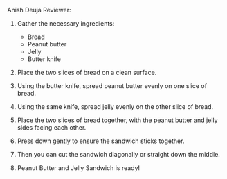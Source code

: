 Anish Deuja
Reviewer: 

1. Gather the necessary ingredients:
   - Bread
   - Peanut butter
   - Jelly
   - Butter knife

2. Place the two slices of bread on a clean surface.

3. Using the butter knife, spread peanut butter evenly on one slice of bread.

4. Using the same knife, spread jelly evenly on the other slice of bread.

5. Place the two slices of bread together, with the peanut butter and jelly sides facing each other.

6. Press down gently to ensure the sandwich sticks together.

7. Then you can cut the sandwich diagonally or straight down the middle.

8. Peanut Butter and Jelly Sandwich is ready!
